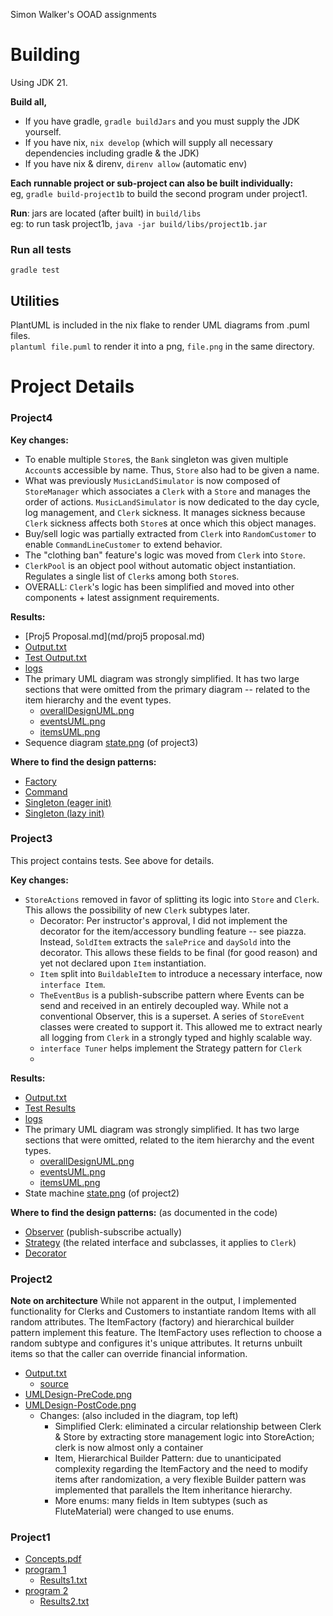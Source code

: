 Simon Walker's OOAD assignments

# Building

Using JDK 21.

**Build all,**
- If you have gradle, `gradle buildJars` and you must supply the JDK yourself.
- If you have nix, `nix develop` (which will supply all necessary
dependencies including gradle & the JDK)
- If you have nix & direnv, `direnv allow` (automatic env)

**Each runnable project or sub-project can also be built individually:**  
eg, `gradle build-project1b` to build the second program under project1.

**Run**: jars are located (after built) in `build/libs`  
eg: to run task project1b, `java -jar build/libs/project1b.jar`

### Run all tests
`gradle test`

## Utilities

PlantUML is included in the nix flake to render UML diagrams from .puml files.  
`plantuml file.puml` to render it into a png, `file.png` in the same directory.

# Project Details
### Project4

**Key changes:**
- To enable multiple `Store`s, the `Bank` singleton was given multiple `Account`s
accessible by name. Thus, `Store` also had to be given a name.
- What was previously `MusicLandSimulator` is now composed of `StoreManager` which associates
a `Clerk` with a `Store` and manages the order of actions.
`MusicLandSimulator` is now dedicated to the day cycle, log management, and `Clerk` sickness.
It manages sickness because `Clerk` sickness affects both `Store`s at once which this object
manages.
- Buy/sell logic was partially extracted from `Clerk` into `RandomCustomer` to enable
`CommandLineCustomer` to extend behavior.
- The "clothing ban" feature's logic was moved from `Clerk` into `Store`.
- `ClerkPool` is an object pool without automatic object instantiation. Regulates a single list of
`Clerk`s among both `Store`s.
- OVERALL:   `Clerk`'s logic has been simplified and moved into other components + latest
assignment requirements.

**Results:**
- [Proj5 Proposal.md](md/proj5 proposal.md)
- [Output.txt](src/main/java/ooad/project4/assets/logs/output.txt)
- [Test Output.txt](src/main/java/ooad/project4/assets/TestOuput.txt)
- [logs](src/main/java/ooad/project4/assets/logs)
- The primary UML diagram was strongly simplified. It has two large sections that were omitted
from the primary diagram -- related to the item hierarchy and the event types.
   - [overallDesignUML.png](src/main/java/ooad/project4/assets/overallDesignUML.png)
   - [eventsUML.png](src/main/java/ooad/project4/assets/eventsUML.png)
   - [itemsUML.png](src/main/java/ooad/project4/assets/itemsUML.png)
 - Sequence diagram [state.png](src/main/java/ooad/project4/assets/seq.png) (of project3)

**Where to find the design patterns:**
- [Factory](src/main/java/ooad/project4/ItemFactory.java)
- [Command](src/main/java/ooad/project4/CommandHandler.java)
- [Singleton (eager init)](src/main/java/ooad/project4/events/TheEventBus.java)
- [Singleton (lazy init)](src/main/java/ooad/project4/model/Bank.java)

### Project3
This project contains tests. See above for details.

**Key changes:**
 - `StoreActions` removed in favor of splitting its logic into `Store` and `Clerk`. This allows the
   possibility of new `Clerk` subtypes later.
   - Decorator:  Per instructor's approval, I did not implement the decorator for the
   item/accessory bundling feature -- see piazza. Instead, `SoldItem` extracts the `salePrice` and
   `daySold` into the decorator. This allows these fields to be final (for good reason) and yet not
   declared upon `Item` instantiation.
   - `Item` split into `BuildableItem` to introduce a necessary interface, now `interface Item`.
   - `TheEventBus` is a publish-subscribe pattern where Events can be send and received in an
   entirely decoupled way. While not a conventional Observer, this is a superset. A series of
   `StoreEvent` classes were created to support it. This allowed me to extract nearly all logging
   from `Clerk` in a strongly typed and highly scalable way.
   - `interface Tuner` helps implement the Strategy pattern for `Clerk`
   - 
**Results:**
- [Output.txt](src/main/java/ooad/project3/assets/logs/Output.txt)
- [Test Results](src/main/java/ooad/project3/assets/logs/Tests.txt)
- [logs](src/main/java/ooad/project3/assets/logs)
- The primary UML diagram was strongly simplified. It has two large sections that were omitted,
related to the item hierarchy and the event types.
   - [overallDesignUML.png](src/main/java/ooad/project3/assets/overallDesignUML.png)
   - [eventsUML.png](src/main/java/ooad/project3/assets/eventsUML.png)
   - [itemsUML.png](src/main/java/ooad/project3/assets/itemsUML.png)
 - State machine [state.png](src/main/java/ooad/project3/assets/state.png) (of project2)

**Where to find the design patterns:** (as documented in the code)
- [Observer](src/main/java/ooad/project3/events/TheEventBus.java) (publish-subscribe actually)
- [Strategy](src/main/java/ooad/project3/model/store/tuning) (the related interface and subclasses,
it applies to `Clerk`)
- [Decorator](src/main/java/ooad/project3/model/item/SoldItem.java)


### Project2

**Note on architecture**
While not apparent in the output, I implemented functionality for Clerks and Customers to
instantiate random Items with all random attributes. The ItemFactory (factory) and
hierarchical builder pattern implement this feature. The ItemFactory uses reflection
to choose a random subtype and configures it's unique attributes. It returns unbuilt
items so that the caller can override financial information.

- [Output.txt](src/main/java/ooad/project2/assets/Output.txt)
    - [source](src/main/java/ooad/project2)
- [UMLDesign-PreCode.png](src/main/java/ooad/project2/assets/UMLDesign-PreCode.png)
- [UMLDesign-PostCode.png](src/main/java/ooad/project2/assets/UMLDesign-PreCode.png)
  - Changes: (also included in the diagram, top left)
    - Simplified Clerk: eliminated a circular relationship between Clerk & Store by extracting store management logic into StoreAction; clerk is now almost only a container
    - Item, Hierarchical Builder Pattern: due to unanticipated complexity regarding the ItemFactory and the need to modify items after randomization, a very flexible Builder pattern was implemented that parallels the Item inheritance hierarchy.
    - More enums: many fields in Item subtypes (such as FluteMaterial) were changed to use enums.


### Project1
- [Concepts.pdf](src/main/java/ooad/project1a/Concepts.pdf)
- [program 1](src/main/java/ooad/project1a)
  - [Results1.txt](src/main/java/ooad/project1a/Results1.txt)
- [program 2](src/main/java/ooad/project1b)
  - [Results2.txt](src/main/java/ooad/project1b/Results2.txt)
